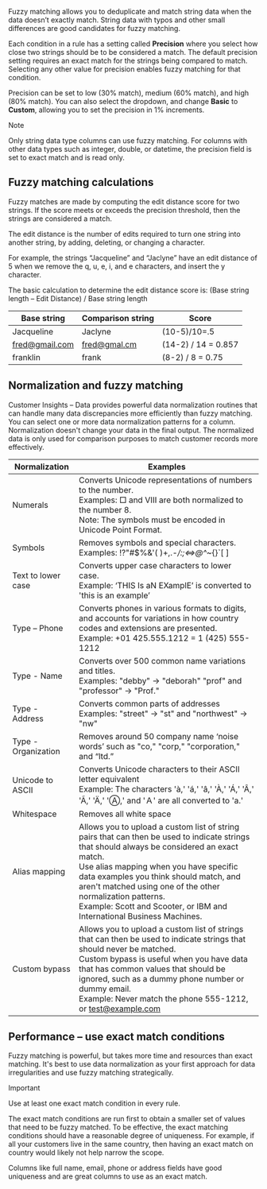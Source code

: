 Fuzzy matching allows you to deduplicate and match string data when the data doesn’t exactly match. String data with typos and other small differences are good candidates for fuzzy matching.  

Each condition in a rule has a setting called **Precision** where you select how close two strings should be to be considered a match. The default precision setting requires an exact match for the strings being compared to match. Selecting any other value for precision enables fuzzy matching for that condition.

Precision can be set to low (30% match), medium (60% match), and high (80% match). You can also select the dropdown, and change **Basic** to **Custom**, allowing you to set the precision in 1% increments.

> [!NOTE]
> Only string data type columns can use fuzzy matching. For columns with other data types such as integer, double, or datetime, the precision field is set to exact match and is read only.

## Fuzzy matching calculations

Fuzzy matches are made by computing the edit distance score for two strings. If the score meets or exceeds the precision threshold, then the strings are considered a match.  

The edit distance is the number of edits required to turn one string into another string, by adding, deleting, or changing a character.

For example, the strings “Jacqueline” and “Jaclyne” have an edit distance of 5 when we remove the q, u, e, i, and e characters, and insert the y character.

The basic calculation to determine the edit distance score is: (Base string length – Edit Distance) / Base string length

|Base string |Comparison string |Score |
|----|-----|------|
|Jacqueline |Jaclyne |(10-5)/10=.5 |
|fred@gmail.com |fred@gmal.cm |(14-2) / 14 = 0.857 |
|franklin |frank |(8-2) / 8 = 0.75 |

## Normalization and fuzzy matching

Customer Insights – Data provides powerful data normalization routines that can handle many data discrepancies more efficiently than fuzzy matching. You can select one or more data normalization patterns for a column. Normalization doesn't change your data in the final output. The normalized data is only used for comparison purposes to match customer records more effectively.

| Normalization       | Examples               |
| ------------------- | ---------------------- |
| Numerals            | Converts Unicode representations of numbers to the number.<br>Examples: □ and Ⅷ are both normalized to the number 8.<br>Note: The symbols must be encoded in Unicode Point Format.  |
| Symbols             | Removes symbols and special characters.<br>Examples: !?"#$%&'( )+,.-_/:;<=>@^_\~{}`[ ]     |
| Text to lower case  | Converts upper case characters to lower case. <br>Example: ‘THIS Is aN EXamplE’ is converted to 'this is an example’   |
| Type – Phone        | Converts phones in various formats to digits, and accounts for variations in how country codes and extensions are presented. <br>Example: +01 425.555.1212 = 1 (425) 555-1212  |
| Type - Name         | Converts over 500 common name variations and titles. <br>Examples: "debby" -> "deborah" "prof" and "professor" -> "Prof." |
| Type - Address      | Converts common parts of addresses <br>Examples: "street" -> "st" and "northwest" -> "nw"  |
| Type - Organization | Removes around 50 company name ‘noise words’ such as "co," "corp," "corporation," and “ltd.”  |
| Unicode to ASCII    | Converts Unicode characters to their ASCII letter equivalent <br>Example: The characters 'à,' 'á,' 'â,' 'À,' 'Á,' 'Â,' 'Ã,' 'Ä,' 'Ⓐ,' and 'Ａ' are all converted to 'a.'  |
| Whitespace          | Removes all white space         |
| Alias mapping       | Allows you to upload a custom list of string pairs that can then be used to indicate strings that should always be considered an exact match. <br>Use alias mapping when you have specific data examples you think should match, and aren't matched using one of the other normalization patterns. <br>Example: Scott and Scooter, or IBM and International Business Machines. |
| Custom bypass       | Allows you to upload a custom list of strings that can then be used to indicate strings that should never be matched.<br>Custom bypass is useful when you have data that has common values that should be ignored, such as a dummy phone number or dummy email. <br>Example: Never match the phone 555-1212, or test@example.com   |

## Performance – use exact match conditions

Fuzzy matching is powerful, but takes more time and resources than exact matching. It's best to use data normalization as your first approach for data irregularities and use fuzzy matching strategically.  

> [!IMPORTANT]
> Use at least one exact match condition in every rule.

The exact match conditions are run first to obtain a smaller set of values that need to be fuzzy matched. To be effective, the exact matching conditions should have a reasonable degree of uniqueness. For example, if all your customers live in the same country, then having an exact match on country would likely not help narrow the scope.

Columns like full name, email, phone or address fields have good uniqueness and are great columns to use as an exact match.